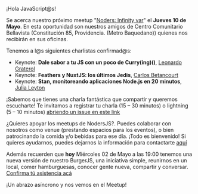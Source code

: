 ¡Hola JavaScript@s!

Se acerca nuestro próximo meetup "[Noders: Infinity var](https://www.meetup.com/es-ES/NodersJS/events/jbwlfpyxgbhb/)"  el **Jueves 10 de Mayo**. En esta oportunidad son nuestros amigos de Centro Comunitario Bellavista (Constitución 85, Providencia. (Metro Baquedano)) quienes nos recibirán en sus oficinas.

Tenemos a l@s siguientes charlistas confirmad@s:

- Keynote: **Dale sabor a tu JS con un poco de Curry(ing)()**, [Leonardo Graterol](https://github.com/pankas87)
- Keynote: **Feathers y NuxtJS: los últimos Jedis**, [Carlos Betancourt](https://github.com/betacar)
- Keynote: **Stan, monitoreando aplicaciones Node.js en 20 minutos**, [Julia Leyton](https://github.com/julia-leyton)

¡Sabemos que tienes una charla fantástica que compartir y queremos escucharte! Te invitamos a registrar tu charla (15 – 30 minutos) o lightning (5 – 10 minutos) [abriendo un issue en este link](https://github.com/Noders/Meetups/issues/new)

¿Quieres apoyar los meetups de NodersJS?. Puedes colaborar con nosotros como venue (prestando espacios para los eventos), o bien patrocinando la comida y/o bebidas para ese día. ¡Todo es bienvenido! Si quieres ayudarnos, puedes dejarnos la información para contactarte [aquí](https://github.com/Noders/Meetups/issues/new) 

Además recuerden que **hoy** Miércoles 02 de Mayo a las 19:00 tenemos una nueva versión de nuestro BurgerJS, una iniciativa simple, reunirnos en un local, comer hamburguesas, conocer gente nueva, compartir y conversar. [Confirma tú asistencia acá](https://www.meetup.com/es-ES/NodersJS/events/249634992/)

¡Un abrazo asíncrono y nos vemos en el Meetup!
